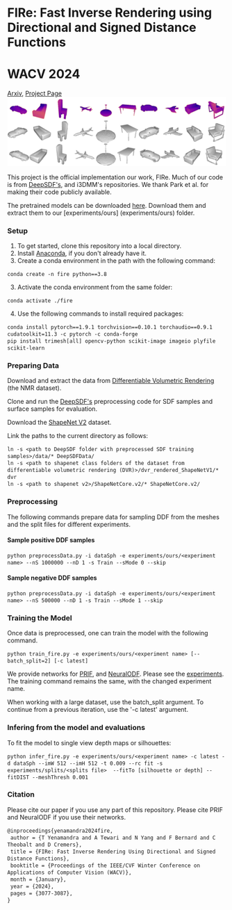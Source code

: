 # FIRe: Fast Inverse Rendering using Directional and Signed Distance Functions
# WACV 2024
[Arxiv](https://arxiv.org/abs/2203.16284), [Project Page](https://cvg.cit.tum.de/research/geometry/fire)
![Teaser](fig/teaser.png)

This project is the official implementation our work, FIRe. Much of our code is from [DeepSDF's](https://github.com/facebookresearch/DeepSDF), and i3DMM's repositories. We thank Park et al. for making their code publicly available.

The pretrained models can be downloaded [here](https://drive.google.com/drive/folders/1ujCAxTQl4FUJvHuI2yBtT4dzfz28YxMl?usp=sharing). Download them and extract them to our [experiments/ours] (experiments/ours) folder.

### Setup
1. To get started, clone this repository into a local directory.
2. Install [Anaconda](https://www.anaconda.com/products/individual#linux), if you don't already have it.
3. Create a conda environment in the path with the following command:
```
conda create -n fire python==3.8

```
3. Activate the conda environment from the same folder:
```
conda activate ./fire
```
4. Use the following commands to install required packages:
```
conda install pytorch==1.9.1 torchvision==0.10.1 torchaudio==0.9.1 cudatoolkit=11.3 -c pytorch -c conda-forge
pip install trimesh[all] opencv-python scikit-image imageio plyfile scikit-learn
```
### Preparing Data

Download and extract the data from [Differentiable Volumetric Rendering](https://github.com/autonomousvision/differentiable_volumetric_rendering) (the NMR dataset).

Clone and run the [DeepSDF's](https://github.com/facebookresearch/DeepSDF) preprocessing code for SDF samples and surface samples for evaluation.

Download the [ShapeNet V2](https://shapenet.org/) dataset.

Link the paths to the current directory as follows:
```
ln -s <path to DeepSDF folder with preprocessed SDF training samples>/data/* DeepSDFData/
ln -s <path to shapenet class folders of the dataset from differentiable volumetric rendering (DVR)>/dvr_rendered_ShapeNetV1/* dvr
ln -s <path to shapenet v2>/ShapeNetCore.v2/* ShapeNetCore.v2/
```
### Preprocessing

The following commands prepare data for sampling DDF from the meshes and the split files for different experiments.

#### Sample positive DDF samples
```
python preprocessData.py -i dataSph -e experiments/ours/<experiment name> --nS 1000000 --nD 1 -s Train --sMode 0 --skip
```
#### Sample negative DDF samples
```
python preprocessData.py -i dataSph -e experiments/ours/<experiment name> --nS 500000 --nD 1 -s Train --sMode 1 --skip
```

### Training the Model

Once data is preprocessed, one can train the model with the following command.

```
python train_fire.py -e experiments/ours/<experiment name> [--batch_split=2] [-c latest]
```

We provide networks for [PRIF](https://arxiv.org/abs/2208.06143), and [NeuralODF](https://arxiv.org/abs/2206.05837). Please see the [experiments](experiments). The training command remains the same, with the changed experiment name.

When working with a large dataset, use the batch_split argument. To continue from a previous iteration, use the '-c latest' argument.

### Infering from the model and evaluations

To fit the model to single view depth maps or silhouettes:
```
python infer_fire.py -e experiments/ours/<experiment name> -c latest -d dataSph --imW 512 --imH 512 -t 0.009 --rc fit -s experiments/splits/<splits file>  --fitTo [silhouette or depth] --fitDIST --meshThresh 0.001
```


### Citation

Please cite our paper if you use any part of this repository. Please cite PRIF and NeuralODF if you use their networks.
```
@inproceedings{yenamandra2024fire,
 author = {T Yenamandra and A Tewari and N Yang and F Bernard and C Theobalt and D Cremers},
 title = {FIRe: Fast Inverse Rendering Using Directional and Signed Distance Functions},
 booktitle = {Proceedings of the IEEE/CVF Winter Conference on Applications of Computer Vision (WACV)},
 month = {January},
 year = {2024},
 pages = {3077-3087},
}
```
